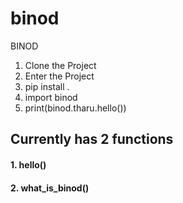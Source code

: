 # binod
BINOD

1. Clone the Project
2. Enter the Project
3. pip install .
4. import binod
5. print(binod.tharu.hello())

## Currently has 2 functions 

#### 1. hello()
#### 2. what_is_binod()
